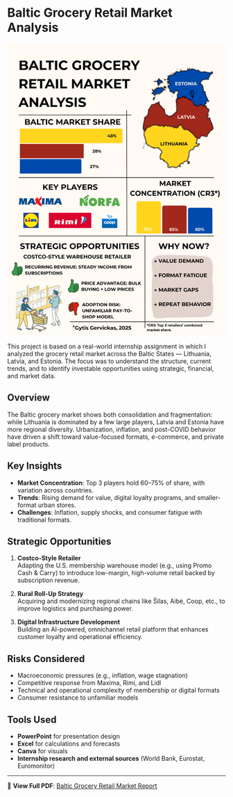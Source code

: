 # Baltic Grocery Retail Market Analysis

![Baltic Grocery Retail Market Analysis](../Images/Baltic.png)


This project is based on a real-world internship assignment in which I analyzed the grocery retail market across the Baltic States — Lithuania, Latvia, and Estonia. The focus was to understand the structure, current trends, and to identify investable opportunities using strategic, financial, and market data.

## Overview

The Baltic grocery market shows both consolidation and fragmentation: while Lithuania is dominated by a few large players, Latvia and Estonia have more regional diversity. Urbanization, inflation, and post-COVID behavior have driven a shift toward value-focused formats, e-commerce, and private label products.

## Key Insights

- **Market Concentration**: Top 3 players hold 60–75% of share, with variation across countries.
- **Trends**: Rising demand for value, digital loyalty programs, and smaller-format urban stores.
- **Challenges**: Inflation, supply shocks, and consumer fatigue with traditional formats.

## Strategic Opportunities

1. **Costco-Style Retailer**  
   Adapting the U.S. membership warehouse model (e.g., using Promo Cash & Carry) to introduce low-margin, high-volume retail backed by subscription revenue.

2. **Rural Roll-Up Strategy**  
   Acquiring and modernizing regional chains like Šilas, Aibė, Coop, etc., to improve logistics and purchasing power.

3. **Digital Infrastructure Development**  
   Building an AI-powered, omnichannel retail platform that enhances customer loyalty and operational efficiency.

## Risks Considered

- Macroeconomic pressures (e.g., inflation, wage stagnation)
- Competitive response from Maxima, Rimi, and Lidl
- Technical and operational complexity of membership or digital formats
- Consumer resistance to unfamiliar models

## Tools Used

- **PowerPoint** for presentation design
- **Excel** for calculations and forecasts
- **Canva** for visuals
- **Internship research and external sources** (World Bank, Eurostat, Euromonitor)

---

📄 **View Full PDF**: [Baltic Grocery Retail Market Report](../Project%203/Baltic%20Grocery%20(2).pdf)
